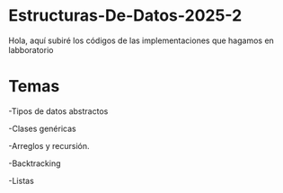 # Estructuras-De-Datos-2025-2

Hola, aquí subiré los códigos de las implementaciones que hagamos en labboratorio

# Temas
-Tipos de datos abstractos

-Clases genéricas

-Arreglos y recursión.

-Backtracking

-Listas
